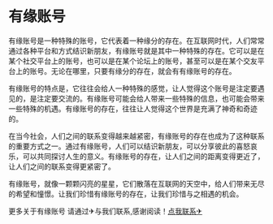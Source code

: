 # 有缘账号

有缘账号是一种特殊的账号，它代表着一种缘分的存在。在互联网时代，人们常常通过各种平台和方式结识新朋友，有缘账号就是其中一种特殊的存在。它可以是在某个社交平台上的账号，也可以是在某个论坛上的账号，甚至可以是在某个交友平台上的账号。无论在哪里，只要有缘分的存在，就会有有缘账号的存在。

有缘账号的特点是，它往往会给人一种特殊的感觉，让人觉得这个账号是注定要遇见的，是注定要交流的。有缘账号可能会给人带来一些特殊的信息，也可能会带来一些特殊的机遇。有缘账号的存在，往往让人觉得这个世界是充满了神奇和奇迹的。

在当今社会，人们之间的联系变得越来越紧密，有缘账号的存在也成为了这种联系的重要方式之一。通过有缘账号，人们可以结识新朋友，可以分享彼此的喜怒哀乐，可以共同探讨人生的意义。有缘账号的存在，让人们之间的距离变得更近了，让人们之间的联系变得更紧密了。

有缘账号，就像一颗颗闪亮的星星，它们散落在互联网的天空中，给人们带来无尽的希望和憧憬。让我们珍惜有缘账号的存在，让我们珍惜与之相遇的机会。

更多关于有缘账号 请通过✈与我们联系,感谢阅读！[点我联系✈](https://ad.G208.com)